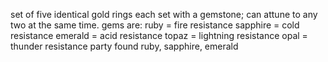 
set of five identical gold rings each set with a gemstone; can attune to any two at the same time. gems are:
ruby = fire resistance
sapphire = cold resistance
emerald = acid resistance
topaz = lightning resistance
opal = thunder resistance
party found ruby, sapphire, emerald